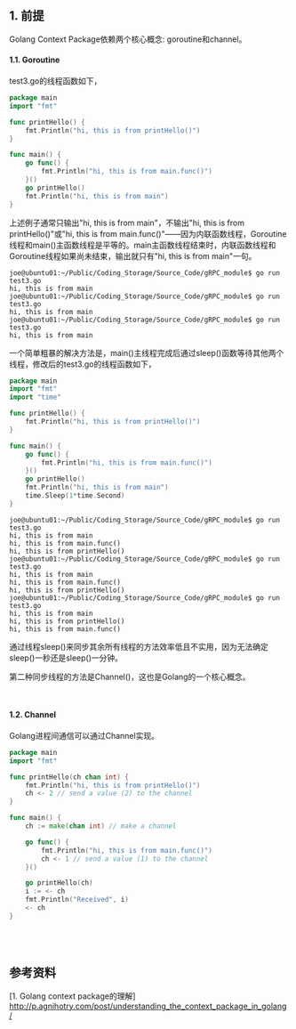 ## 1. 前提

Golang Context Package依赖两个核心概念: goroutine和channel。

#### 1.1. Goroutine

test3.go的线程函数如下，

```go
package main
import "fmt"

func printHello() {
    fmt.Println("hi, this is from printHello()")
}

func main() {
    go func() {
        fmt.Println("hi, this is from main.func()")
    }()
    go printHello()
    fmt.Println("hi, this is from main")
}
```

上述例子通常只输出"hi, this is from main"，不输出"hi, this is from printHello()"或"hi, this is from main.func()"——因为内联函数线程，Goroutine线程和main()主函数线程是平等的。main主函数线程结束时，内联函数线程和Goroutine线程如果尚未结束，输出就只有"hi, this is from main"一句。
```shell
joe@ubuntu01:~/Public/Coding_Storage/Source_Code/gRPC_module$ go run test3.go
hi, this is from main
joe@ubuntu01:~/Public/Coding_Storage/Source_Code/gRPC_module$ go run test3.go
hi, this is from main
joe@ubuntu01:~/Public/Coding_Storage/Source_Code/gRPC_module$ go run test3.go
hi, this is from main
```



一个简单粗暴的解决方法是，main()主线程完成后通过sleep()函数等待其他两个线程，修改后的test3.go的线程函数如下，

```go
package main
import "fmt"
import "time"

func printHello() {
    fmt.Println("hi, this is from printHello()")
}

func main() {
    go func() {
        fmt.Println("hi, this is from main.func()")
    }()
    go printHello()
    fmt.Println("hi, this is from main")
    time.Sleep(1*time.Second)
}
```

```shell
joe@ubuntu01:~/Public/Coding_Storage/Source_Code/gRPC_module$ go run test3.go
hi, this is from main
hi, this is from main.func()
hi, this is from printHello()
joe@ubuntu01:~/Public/Coding_Storage/Source_Code/gRPC_module$ go run test3.go
hi, this is from main
hi, this is from main.func()
hi, this is from printHello()
joe@ubuntu01:~/Public/Coding_Storage/Source_Code/gRPC_module$ go run test3.go
hi, this is from main
hi, this is from printHello()
hi, this is from main.func()
```


通过线程sleep()来同步其余所有线程的方法效率低且不实用，因为无法确定sleep()一秒还是sleep()一分钟。

第二种同步线程的方法是Channel()，这也是Golang的一个核心概念。

<br />

#### 1.2. Channel

Golang进程间通信可以通过Channel实现。

```go
package main
import "fmt"

func printHello(ch chan int) {
    fmt.Println("hi, this is from printHello()")
    ch <- 2 // send a value (2) to the channel
}

func main() {
    ch := make(chan int) // make a channel

    go func() {
        fmt.Println("hi, this is from main.func()")
        ch <- 1 // send a value (1) to the channel
    }()

    go printHello(ch)
    i := <- ch
    fmt.Println("Received", i)
    <- ch
}
```







<br />
<br />

## 参考资料
[1. Golang context package的理解] http://p.agnihotry.com/post/understanding_the_context_package_in_golang/